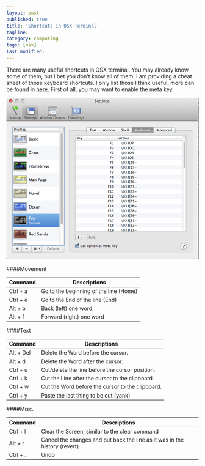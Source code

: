 ```yaml
---
layout: post
published: true
title: 'Shortcuts in OSX-Terminal'
tagline: 
category: computing
tags: [osx]
last_modified: 
---
```


There are many useful shortcuts in OSX terminal. You may already know some of
them, but I bet you don't know all of them. I am providing a cheat sheet of those keyboard shortcuts. I only list those I think useful, more can be found in [here](http://ss64.com/osx/syntax-bashkeyboard.html). First of all, you may want to enable the meta key.

![terminal](/assets/images/osx-terminal.png)

####Movement

  | Command     | Descriptions                                                                | 
  | ----------- | ------------                                                                | 
  | Ctrl + a    | Go to the beginning of the line (Home)                                      | 
  | Ctrl + e    | Go to the End of the line (End)                                             | 
  | Alt + b     | Back (left) one word                                                        | 
  | Alt + f     | Forward (right) one word                                                    | 

####Text

  | Command     | Descriptions                                                                | 
  | ----------- | ------------                                                                | 
  | Alt + Del   | Delete the Word before the cursor.                                          | 
  | Alt + d     | Delete the Word after the cursor.                                           |   
  | Ctrl + u    | Cut/delete the line before the cursor position.                             | 
  | Ctrl + k    | Cut the Line after the cursor to the clipboard.                             | 
  | Ctrl + w    | Cut the Word before the cursor to the clipboard.                            | 
  | Ctrl + y    | Paste the last thing to be cut (yank)                                       | 

####Misc.

  | Command     | Descriptions                                                                | 
  | ----------- | ------------                                                                | 
  | Ctrl + l    | Clear the Screen, similar to the clear command                              | 
  | Alt + r     | Cancel the changes and put back the line as it was in the history (revert). | 
  | Ctrl + _    | Undo                                                                        | 